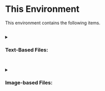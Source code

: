 # This Environment

This environment contains the following items.

##

<details><summary><h3>Text-Based Files:</h3></summary>
  
- [x] [environment.sh](./config/environment.sh)

<details><summary>Location Files</summary>

  - [x] [datum.yaml](./config/location/datum.yaml)
  - [x] [datum_autogen.yaml](./config/location/datum_autogen.yaml)

</details>

<details><summary>Occupancy Files</summary>

  - [x] map.yaml
  - [x] map_autogen.yaml

</details>

<details><summary>Topology Files</summary>

  - [x] network.tmap2.yaml
  - [x] network_autogen.tmap2.yaml

</details>

<details><summary>Object Files</summary>

  - [ ] objects.yaml
  - [x] objects_autogen.yaml

</details>

</details>


##

<details><summary><h3>Image-based Files:</h3></summary>

### Satllite Image
<img alt="Satellite Image not included." width="400" height="auto" src="config/location/satellite-auto.png">

### Topological Rendering
<img alt="Topological Render not included." width="400" height="auto" src="config/topology/image.png">

### Occupancy Grid
<img alt="Occupancy Grid not included." width="400" height="auto" src="config/metric/map/map.png">

</details>
